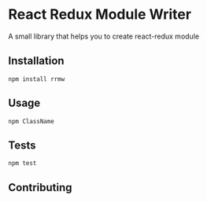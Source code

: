 React Redux Module Writer
=========

A small library that helps you to create react-redux module

## Installation

  `npm install rrmw`

## Usage

  `npm ClassName`

## Tests

  `npm test`

## Contributing

